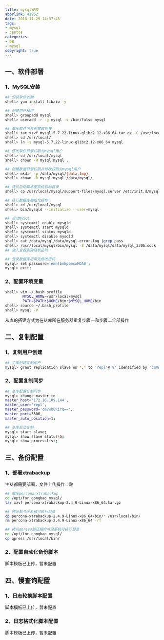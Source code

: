 ```yaml
---
title: mysql安装
abbrlink: 41952
date: 2018-11-29 14:37:43
tags: 
- mysql
- centos
categories: 
- DB
- mysql
copyright: true
---
```


## 一、软件部署
### 1、MySQL安装
``` bash
## 安装软件依赖
shell> yum install libaio -y

## 创建用户和组
shell> groupadd mysql
shell> useradd -r -g mysql -s /bin/false mysql

## 解压软件包并创建软连接
shell> tar xzvf mysql-5.7.22-linux-glibc2.12-x86_64.tar.gz -C /usr/local/
shell> cd /usr/local/
shell> ln -s mysql-5.7.22-linux-glibc2.12-x86_64 mysql

## 修改软件目录权限为mysql用户
shell> cd /usr/local/mysql
shell> chown -R mysql:mysql .

## 创建数据目录权限并修改权限为mysql用户
shell> mkdir -p /data/mysql/{data,tmp}
shell> chown -R mysql:mysql /data/mysql/

## 拷贝启动脚本至系统启动目录
shell> cp /usr/local/mysql/support-files/mysql.server /etc/init.d/mysqld

## 执行数据库初始化操作
shell> cd /usr/local/mysql
shell> bin/mysqld --initialize --user=mysql

## 启动MySQL
shell> systemctl enable mysqld
shell> systemctl start mysqld
shell> systemctl status mysqld
shell> systemctl disable mysqld
shell> cat /data/mysql/data/mysql-error.log |grep pass
shell> /usr/local/mysql/bin/mysql -S /data/mysql/data/mysql_3306.sock -p
## 输入查看到的随机密码

## 登录数据库后需先修改密码
mysql> set password='emhlbnhpbmcxMDA0';
mysql> exit;
```
### 2、配置环境变量
``` bash
shell> vim ~/.bash_profile
	    MYSQL_HOME=/usr/local/mysql
	    PATH=$PATH:$HOME/bin:$MYSQL_HOME/bin
shell> source ~/.bash_profile
shell> mysql -V
```
从库的搭建方式为在从库所在服务器重复步骤一和步骤二全部操作

## 二、复制配置

### 1、复制用户创建
``` bash
## 主库创建复制用户
mysql> grant replication slave on *.* to 'repl'@'%' identified by 'cmVwbGRiYQ==';
```
### 2、配置复制同步
``` bash
## 从库配置复制同步
mysql> change master to 
master_host='172.16.109.144',
master_user='repl',
master_password='cmVwbGRiYQ==',
master_port=3306,
master_auto_position=1;

## 从库启动复制
mysql> start slave;
mysql> show slave status\G;
mysql> show processlist;
```
## 三、备份配置

### 1、部署xtrabackup

主从都需要部署，文件上传操作：略
``` bash
## 解压percona-xtrabackup
cd /opt/for_gongbao_mysql/
tar xzvf percona-xtrabackup-2.4.9-Linux-x86_64.tar.gz

## 拷贝命令至系统可执行目录
cp percona-xtrabackup-2.4.9-Linux-x86_64/bin/* /usr/local/bin/
rm percona-xtrabackup-2.4.9-Linux-x86_64 -rf

## 拷贝qpress解压缩命令至系统可执行目录
cd /opt/for_gongbao_mysql/
cp qpress /usr/local/bin/
```
### 2、配置自动化备份脚本

脚本模板已上传，暂未配置

## 四、慢查询配置

### 1、日志轮换脚本配置

脚本模板已上传，暂未配置

### 2、日志格式化脚本配置

脚本模板已上传，暂未配置